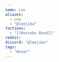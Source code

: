 ```yaml
---
name: Lee
aliases:
  - Lee
  - "@leejika"
factions:
  - "[[Kessoku Band]]"
reddit: 
discord: "@leejika"
tags:
  - "#user"
---
```


